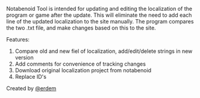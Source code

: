 Notabenoid Tool is intended for updating and editing the localization of the program or game after the update. 
This will eliminate the need to add each line of the updated localization to the site manually. 
The program compares the two .txt file, and make changes based on this to the site.

Features:
1. Compare old and new fiel of localization, add/edit/delete strings in new version
2. Add comments for convenience of tracking changes
3. Download original localization project from notabenoid
4. Replace ID's

Created by [@erdem](https://github.com/erdem1999erdem)
